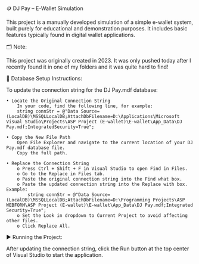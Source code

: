 🪙 DJ Pay – E-Wallet Simulation
 
This project is a manually developed simulation of a simple e-wallet system, built purely for educational and demonstration purposes. It includes basic features typically found in digital wallet applications.

🗂️ Note: 

This project was originally created in 2023. It was only pushed today after I recently found it in one of my folders and it was quite hard to find!

📂 Database Setup Instructions:

To update the connection string for the DJ Pay.mdf database:

	• Locate the Original Connection String
		In your code, find the following line, for example:
		string connStr = @"Data Source=(LocalDB)\MSSQLLocalDB;AttachDbFilename=D:\Applications\Microsoft Visual Studio\Projects\ASP Project (E-wallet)\E-wallet\App_Data\DJ Pay.mdf;IntegratedSecurity=True";
  
	• Copy the New File Path
		Open File Explorer and navigate to the current location of your DJ Pay.mdf database file.
		Copy the full path.
  
	• Replace the Connection String
		o Press Ctrl + Shift + F in Visual Studio to open Find in Files.
		o Go to the Replace in Files tab.
		o Paste the original connection string into the Find what box.
		o Paste the updated connection string into the Replace with box. Example:
			string connStr = @"Data Source=(LocalDB)\MSSQLLocalDB;AttachDbFilename=D:\Programming Projects\ASP WEBFORM\ASP Project (E-wallet)\E-wallet\App_Data\DJ Pay.mdf;Integrated Security=True";
		o Set the Look in dropdown to Current Project to avoid affecting other files.
		o Click Replace All.

▶️ Running the Project:

After updating the connection string, click the Run button at the top center of Visual Studio to start the application.



